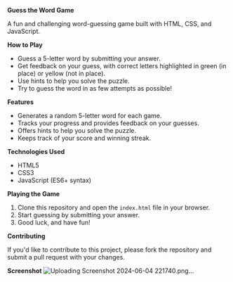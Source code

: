 **Guess the Word Game**

A fun and challenging word-guessing game built with HTML, CSS, and JavaScript.

**How to Play**

* Guess a 5-letter word by submitting your answer.
* Get feedback on your guess, with correct letters highlighted in green (in place) or yellow (not in place).
* Use hints to help you solve the puzzle.
* Try to guess the word in as few attempts as possible!

**Features**

* Generates a random 5-letter word for each game.
* Tracks your progress and provides feedback on your guesses.
* Offers hints to help you solve the puzzle.
* Keeps track of your score and winning streak.

**Technologies Used**

* HTML5
* CSS3
* JavaScript (ES6+ syntax)

**Playing the Game**

1. Clone this repository and open the `index.html` file in your browser.
2. Start guessing by submitting your answer.
3. Good luck, and have fun!

**Contributing**

If you'd like to contribute to this project, please fork the repository and submit a pull request with your changes.

**Screenshot**
![Uploading Screenshot 2024-06-04 221740.png…]()

